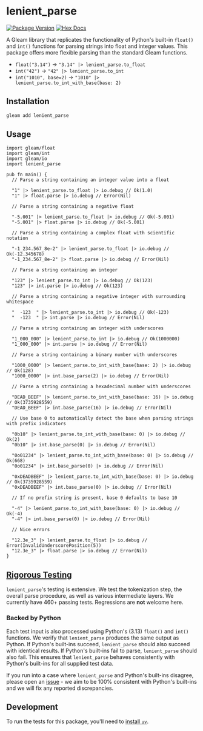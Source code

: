 # lenient_parse

[![Package Version](https://img.shields.io/hexpm/v/lenient_parse)](https://hex.pm/packages/lenient_parse)
[![Hex Docs](https://img.shields.io/badge/hex-docs-ffaff3)](https://hexdocs.pm/lenient_parse/)

A Gleam library that replicates the functionality of Python's built-in `float()`
and `int()` functions for parsing strings into float and integer values. This
package offers more flexible parsing than the standard Gleam functions.

- `float("3.14")` -> `"3.14" |> lenient_parse.to_float`
- `int("42")` -> `"42" |> lenient_parse.to_int`
- `int("1010", base=2)` -> `"1010" |> lenient_parse.to_int_with_base(base: 2)`

## Installation

```sh
gleam add lenient_parse
```

## Usage

```gleam
import gleam/float
import gleam/int
import gleam/io
import lenient_parse

pub fn main() {
  // Parse a string containing an integer value into a float

  "1" |> lenient_parse.to_float |> io.debug // Ok(1.0)
  "1" |> float.parse |> io.debug // Error(Nil)

  // Parse a string containing a negative float

  "-5.001" |> lenient_parse.to_float |> io.debug // Ok(-5.001)
  "-5.001" |> float.parse |> io.debug // Ok(-5.001)

  // Parse a string containing a complex float with scientific notation

  "-1_234.567_8e-2" |> lenient_parse.to_float |> io.debug // Ok(-12.345678)
  "-1_234.567_8e-2" |> float.parse |> io.debug // Error(Nil)

  // Parse a string containing an integer

  "123" |> lenient_parse.to_int |> io.debug // Ok(123)
  "123" |> int.parse |> io.debug // Ok(123)

  // Parse a string containing a negative integer with surrounding whitespace

  "  -123  " |> lenient_parse.to_int |> io.debug // Ok(-123)
  "  -123  " |> int.parse |> io.debug // Error(Nil)

  // Parse a string containing an integer with underscores

  "1_000_000" |> lenient_parse.to_int |> io.debug // Ok(1000000)
  "1_000_000" |> int.parse |> io.debug // Error(Nil)

  // Parse a string containing a binary number with underscores

  "1000_0000" |> lenient_parse.to_int_with_base(base: 2) |> io.debug // Ok(128)
  "1000_0000" |> int.base_parse(2) |> io.debug // Error(Nil)

  // Parse a string containing a hexadecimal number with underscores

  "DEAD_BEEF" |> lenient_parse.to_int_with_base(base: 16) |> io.debug // Ok(3735928559)
  "DEAD_BEEF" |> int.base_parse(16) |> io.debug // Error(Nil)

  // Use base 0 to automatically detect the base when parsing strings with prefix indicators

  "0b10" |> lenient_parse.to_int_with_base(base: 0) |> io.debug // Ok(2)
  "0b10" |> int.base_parse(0) |> io.debug // Error(Nil)

  "0o01234" |> lenient_parse.to_int_with_base(base: 0) |> io.debug // Ok(668)
  "0o01234" |> int.base_parse(0) |> io.debug // Error(Nil)

  "0xDEADBEEF" |> lenient_parse.to_int_with_base(base: 0) |> io.debug // Ok(3735928559)
  "0xDEADBEEF" |> int.base_parse(0) |> io.debug // Error(Nil)

  // If no prefix string is present, base 0 defaults to base 10

  "-4" |> lenient_parse.to_int_with_base(base: 0) |> io.debug // Ok(-4)
  "-4" |> int.base_parse(0) |> io.debug // Error(Nil)

  // Nice errors

  "12.3e_3" |> lenient_parse.to_float |> io.debug // Error(InvalidUnderscorePosition(5))
  "12.3e_3" |> float.parse |> io.debug // Error(Nil)
}
```

## [Rigorous Testing](https://github.com/JosephTLyons/lenient_parse/tree/main/test/data)

`lenient_parse`'s testing is extensive. We test the tokenization step, the
overall parse procedure, as well as various intermediate layers. We currently
have 460+ passing tests. Regressions are **not** welcome here.

### Backed by Python

Each test input is also processed using Python's (3.13) `float()` and `int()`
functions. We verify that `lenient_parse` produces the same output as Python. If
Python's built-ins succeed, `lenient_parse` should also succeed with identical
results. If Python's built-ins fail to parse, `lenient_parse` should also fail.
This ensures that `lenient_parse` behaves consistently with Python's built-ins
for all supplied test data.

If you run into a case where `lenient_parse` and Python's built-ins disagree,
please open an [issue](https://github.com/JosephTLyons/lenient_parse/issues) -
we aim to be 100% consistent with Python's built-ins and we will fix any
reported discrepancies.

## Development

To run the tests for this package, you'll need to [install
`uv`](https://docs.astral.sh/uv/getting-started/installation/).
